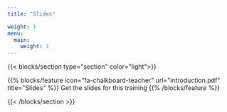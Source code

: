 ```yaml
---
title: "Slides"

weight: 1
menu:
  main:
    weight: 1
---
```


{{< blocks/section type="section" color="light">}}

{{% blocks/feature icon="fa-chalkboard-teacher" url="introduction.pdf" title="Slides" %}}
Get the slides for this training
{{% /blocks/feature %}}

{{< /blocks/section >}}
